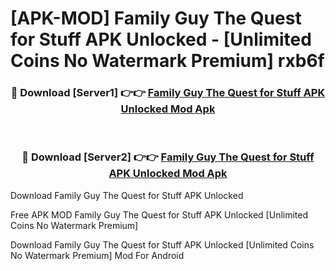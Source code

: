 # [APK-MOD] Family Guy The Quest for Stuff APK Unlocked - [Unlimited Coins No Watermark Premium] rxb6f



<div align="center">
<h3>🔴 Download [Server1] 👉👉 <a href="https://momento.my/?title=Family_Guy_The_Quest_for_Stuff_APK_Unlocked">Family Guy The Quest for Stuff APK Unlocked Mod Apk</a></h3><br>

<h3>🔴 Download [Server2] 👉👉 <a href="https://momento.my/?title=Family_Guy_The_Quest_for_Stuff_APK_Unlocked">Family Guy The Quest for Stuff APK Unlocked Mod Apk</a></h3>
</div>



Download Family Guy The Quest for Stuff APK Unlocked 

Free APK MOD Family Guy The Quest for Stuff APK Unlocked [Unlimited Coins No Watermark Premium]

Download Family Guy The Quest for Stuff APK Unlocked [Unlimited Coins No Watermark Premium] Mod For Android
